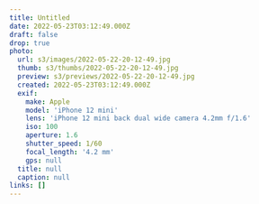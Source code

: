 ```yaml
---
title: Untitled
date: 2022-05-23T03:12:49.000Z
draft: false
drop: true
photo:
  url: s3/images/2022-05-22-20-12-49.jpg
  thumb: s3/thumbs/2022-05-22-20-12-49.jpg
  preview: s3/previews/2022-05-22-20-12-49.jpg
  created: 2022-05-23T03:12:49.000Z
  exif:
    make: Apple
    model: 'iPhone 12 mini'
    lens: 'iPhone 12 mini back dual wide camera 4.2mm f/1.6'
    iso: 100
    aperture: 1.6
    shutter_speed: 1/60
    focal_length: '4.2 mm'
    gps: null
  title: null
  caption: null
links: []
---
```

